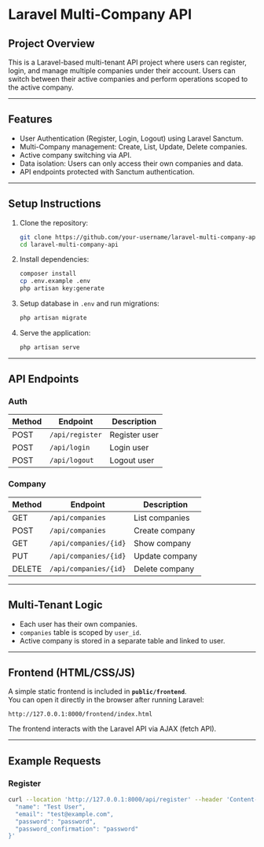 # Laravel Multi-Company API

## Project Overview
This is a Laravel-based multi-tenant API project where users can register, login, and manage multiple companies under their account. Users can switch between their active companies and perform operations scoped to the active company.

---

## Features

- User Authentication (Register, Login, Logout) using Laravel Sanctum.
- Multi-Company management: Create, List, Update, Delete companies.
- Active company switching via API.
- Data isolation: Users can only access their own companies and data.
- API endpoints protected with Sanctum authentication.

---

## Setup Instructions

1. Clone the repository:

   ```bash
   git clone https://github.com/your-username/laravel-multi-company-api.git
   cd laravel-multi-company-api

   ```

2. Install dependencies:
   ```bash
   composer install
   cp .env.example .env
   php artisan key:generate
   ```

3. Setup database in `.env` and run migrations:
   ```bash
   php artisan migrate
   ```

4. Serve the application:
   ```bash
   php artisan serve
   ```

---

## API Endpoints

### Auth
| Method | Endpoint       | Description         |
|--------|---------------|---------------------|
| POST   | `/api/register`| Register user       |
| POST   | `/api/login`   | Login user          |
| POST   | `/api/logout`  | Logout user         |

### Company
| Method | Endpoint         | Description         |
|--------|-----------------|---------------------|
| GET    | `/api/companies`| List companies      |
| POST   | `/api/companies`| Create company      |
| GET    | `/api/companies/{id}`| Show company   |
| PUT    | `/api/companies/{id}`| Update company |
| DELETE | `/api/companies/{id}`| Delete company |

---

## Multi-Tenant Logic
- Each user has their own companies.
- `companies` table is scoped by `user_id`.
- Active company is stored in a separate table and linked to user.

---

## Frontend (HTML/CSS/JS)

A simple static frontend is included in **`public/frontend`**.  
You can open it directly in the browser after running Laravel:

```
http://127.0.0.1:8000/frontend/index.html
```

The frontend interacts with the Laravel API via AJAX (fetch API).

---

## Example Requests

### Register
```bash
curl --location 'http://127.0.0.1:8000/api/register' --header 'Content-Type: application/json' --data '{
  "name": "Test User",
  "email": "test@example.com",
  "password": "password",
  "password_confirmation": "password"
}'
```
